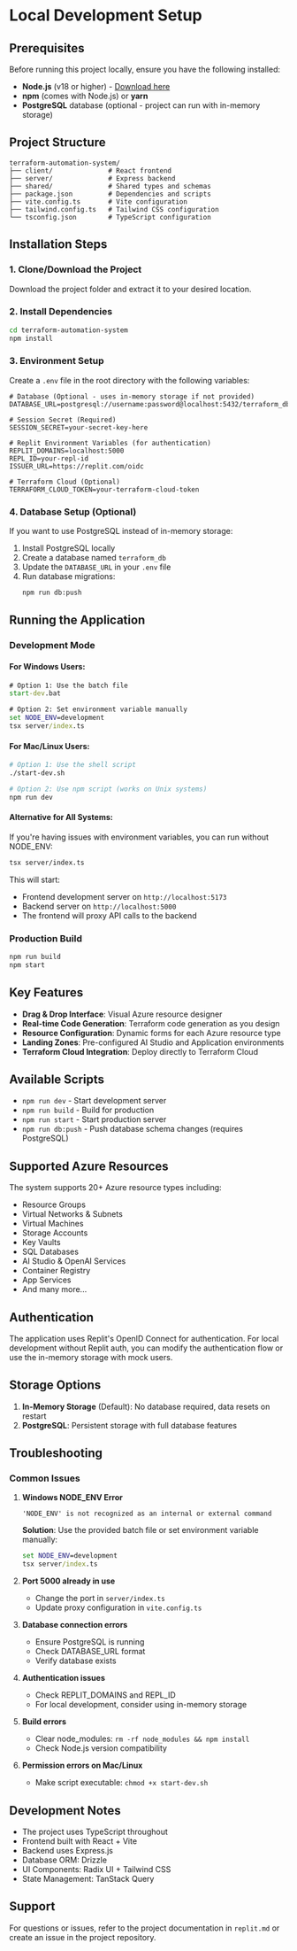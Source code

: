 # Local Development Setup

## Prerequisites

Before running this project locally, ensure you have the following installed:

- **Node.js** (v18 or higher) - [Download here](https://nodejs.org/)
- **npm** (comes with Node.js) or **yarn**
- **PostgreSQL** database (optional - project can run with in-memory storage)

## Project Structure

```
terraform-automation-system/
├── client/              # React frontend
├── server/              # Express backend
├── shared/              # Shared types and schemas
├── package.json         # Dependencies and scripts
├── vite.config.ts       # Vite configuration
├── tailwind.config.ts   # Tailwind CSS configuration
└── tsconfig.json        # TypeScript configuration
```

## Installation Steps

### 1. Clone/Download the Project
Download the project folder and extract it to your desired location.

### 2. Install Dependencies
```bash
cd terraform-automation-system
npm install
```

### 3. Environment Setup
Create a `.env` file in the root directory with the following variables:

```env
# Database (Optional - uses in-memory storage if not provided)
DATABASE_URL=postgresql://username:password@localhost:5432/terraform_db

# Session Secret (Required)
SESSION_SECRET=your-secret-key-here

# Replit Environment Variables (for authentication)
REPLIT_DOMAINS=localhost:5000
REPL_ID=your-repl-id
ISSUER_URL=https://replit.com/oidc

# Terraform Cloud (Optional)
TERRAFORM_CLOUD_TOKEN=your-terraform-cloud-token
```

### 4. Database Setup (Optional)

If you want to use PostgreSQL instead of in-memory storage:

1. Install PostgreSQL locally
2. Create a database named `terraform_db`
3. Update the `DATABASE_URL` in your `.env` file
4. Run database migrations:
   ```bash
   npm run db:push
   ```

## Running the Application

### Development Mode

#### For Windows Users:
```cmd
# Option 1: Use the batch file
start-dev.bat

# Option 2: Set environment variable manually
set NODE_ENV=development
tsx server/index.ts
```

#### For Mac/Linux Users:
```bash
# Option 1: Use the shell script
./start-dev.sh

# Option 2: Use npm script (works on Unix systems)
npm run dev
```

#### Alternative for All Systems:
If you're having issues with environment variables, you can run without NODE_ENV:
```bash
tsx server/index.ts
```

This will start:
- Frontend development server on `http://localhost:5173`
- Backend server on `http://localhost:5000`
- The frontend will proxy API calls to the backend

### Production Build
```bash
npm run build
npm start
```

## Key Features

- **Drag & Drop Interface**: Visual Azure resource designer
- **Real-time Code Generation**: Terraform code generation as you design
- **Resource Configuration**: Dynamic forms for each Azure resource type
- **Landing Zones**: Pre-configured AI Studio and Application environments
- **Terraform Cloud Integration**: Deploy directly to Terraform Cloud

## Available Scripts

- `npm run dev` - Start development server
- `npm run build` - Build for production
- `npm run start` - Start production server
- `npm run db:push` - Push database schema changes (requires PostgreSQL)

## Supported Azure Resources

The system supports 20+ Azure resource types including:
- Resource Groups
- Virtual Networks & Subnets
- Virtual Machines
- Storage Accounts
- Key Vaults
- SQL Databases
- AI Studio & OpenAI Services
- Container Registry
- App Services
- And many more...

## Authentication

The application uses Replit's OpenID Connect for authentication. For local development without Replit auth, you can modify the authentication flow or use the in-memory storage with mock users.

## Storage Options

1. **In-Memory Storage** (Default): No database required, data resets on restart
2. **PostgreSQL**: Persistent storage with full database features

## Troubleshooting

### Common Issues

1. **Windows NODE_ENV Error**
   ```
   'NODE_ENV' is not recognized as an internal or external command
   ```
   **Solution**: Use the provided batch file or set environment variable manually:
   ```cmd
   set NODE_ENV=development
   tsx server/index.ts
   ```

2. **Port 5000 already in use**
   - Change the port in `server/index.ts`
   - Update proxy configuration in `vite.config.ts`

3. **Database connection errors**
   - Ensure PostgreSQL is running
   - Check DATABASE_URL format
   - Verify database exists

4. **Authentication issues**
   - Check REPLIT_DOMAINS and REPL_ID
   - For local development, consider using in-memory storage

5. **Build errors**
   - Clear node_modules: `rm -rf node_modules && npm install`
   - Check Node.js version compatibility

6. **Permission errors on Mac/Linux**
   - Make script executable: `chmod +x start-dev.sh`

## Development Notes

- The project uses TypeScript throughout
- Frontend built with React + Vite
- Backend uses Express.js
- Database ORM: Drizzle
- UI Components: Radix UI + Tailwind CSS
- State Management: TanStack Query

## Support

For questions or issues, refer to the project documentation in `replit.md` or create an issue in the project repository.
